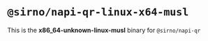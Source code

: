 # `@sirno/napi-qr-linux-x64-musl`

This is the **x86_64-unknown-linux-musl** binary for `@sirno/napi-qr`
